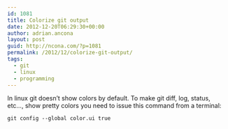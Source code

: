 ```yaml
---
id: 1081
title: Colorize git output
date: 2012-12-20T06:29:30+00:00
author: adrian.ancona
layout: post
guid: http://ncona.com/?p=1081
permalink: /2012/12/colorize-git-output/
tags:
  - git
  - linux
  - programming
---
```

In linux git doesn&#8217;t show colors by default. To make git diff, log, status, etc&#8230;, show pretty colors you need to issue this command from a terminal:

```
git config --global color.ui true
```

<!--more-->
